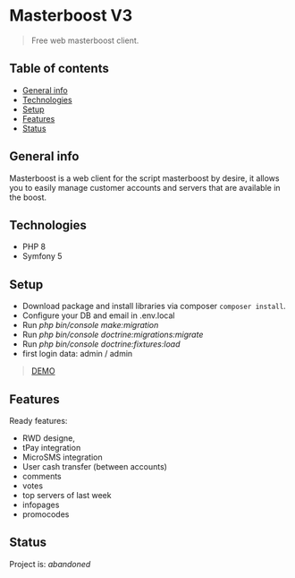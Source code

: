 # Masterboost V3
> Free web masterboost client.

## Table of contents
* [General info](#general-info)
* [Technologies](#technologies)
* [Setup](#setup)
* [Features](#features)
* [Status](#status)

## General info
Masterboost is a web client for the script masterboost by desire, it allows you to easily manage customer accounts and servers that are available in the boost.

## Technologies
* PHP 8
* Symfony 5

## Setup
* Download package and install libraries via composer `composer install`.
* Configure your DB and email in .env.local
* Run _php bin/console make:migration_
* Run _php bin/console doctrine:migrations:migrate_
* Run _php bin/console doctrine:fixtures:load_
* first login data: admin / admin
> [DEMO](https://boost.s89.eu) 

## Features

Ready features:
* RWD designe,
* tPay integration
* MicroSMS integration
* User cash transfer (between accounts)
* comments
* votes
* top servers of last week
* infopages
* promocodes

## Status
Project is: _abandoned_
